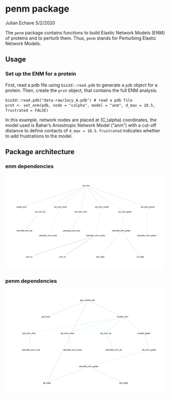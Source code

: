 penm package
================
Julian Echave
5/2/2020

The `penm` package contains functions to build Elastic Network Models
(ENM) of proteins and to perturb them. Thus, `penm` stands for
Perturbing Elastic Network Models.

## Usage

### Set up the ENM for a protein

First, read a pdb file using `bio3d::read.pdb` to generate a `pdb`
object for a protein. Then, create the `prot` object, that contains the
full ENM analysis.

    bio3d::read.pdb("data-raw/2acy_A.pdb") # read a pdb file
    prot <- set_enm(pdb, node = "calpha", model = "anm", d_max = 10.5, frustrated = FALSE)

In this example, network nodes are placed at \(C_\alpha\) coordinates,
the model used is Bahar’s Anisotropic Network Model (“anm”) with a
cut-off distance to define contacts of `d_max = 10.5`. `frustrated`
indicates whether to add frustrations to the model.

## Package architecture

### enm dependencies

![Dependencies of `set_enm()`.](images/tree_set_enm.png)

### penm dependencies

![Dependencies of `get_mutant_site()`](images/tree_get_mutant_site.png)
